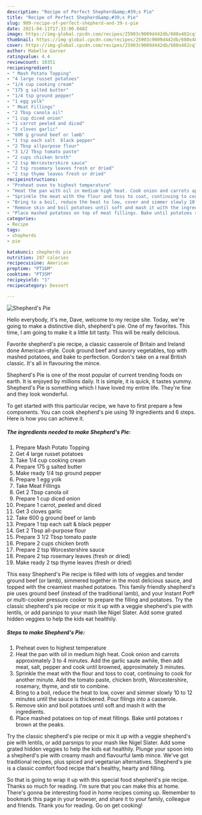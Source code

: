 ```yaml
---
description: "Recipe of Perfect Shepherd&amp;#39;s Pie"
title: "Recipe of Perfect Shepherd&amp;#39;s Pie"
slug: 909-recipe-of-perfect-shepherd-and-39-s-pie
date: 2021-04-11T17:33:00.048Z
image: https://img-global.cpcdn.com/recipes/25903c9009d442db/680x482cq70/shepherds-pie-recipe-main-photo.jpg
thumbnail: https://img-global.cpcdn.com/recipes/25903c9009d442db/680x482cq70/shepherds-pie-recipe-main-photo.jpg
cover: https://img-global.cpcdn.com/recipes/25903c9009d442db/680x482cq70/shepherds-pie-recipe-main-photo.jpg
author: Mabelle Garner
ratingvalue: 4.4
reviewcount: 10351
recipeingredient:
- " Mash Potato Topping"
- "4 large russet potatoes"
- "1/4 cup cooking cream"
- "175 g salted butter"
- "1/4 tsp ground pepper"
- "1 egg yolk"
- " Meat Fillings"
- "2 Tbsp canola oil"
- "1 cup diced onion"
- "1 carrot peeled and diced"
- "3 cloves garlic"
- "600 g ground beef or lamb"
- "1 tsp each salt  black pepper"
- "2 Tbsp allpurpose flour"
- "3 1/2 Tbsp tomato paste"
- "2 cups chicken broth"
- "2 tsp Worcestershire sauce"
- "2 tsp rosemary leaves fresh or dried"
- "2 tsp thyme leaves fresh or dried"
recipeinstructions:
- "Preheat oven to highest temperature"
- "Heat the pan with oil in medium high heat. Cook onion and carrots approximately 3 to 4 minutes. Add the garlic saute awhile, then add meat, salt, pepper and cook until browned, approximately 3 minutes."
- "Sprinkle the meat with the flour and toss to coat, continuing to cook for another minute. Add the tomato paste, chicken broth, Worcestershire, rosemary, thyme, and stir to combine."
- "Bring to a boil, reduce the heat to low, cover and simmer slowly 10 to 12 minutes until the sauce is thickened. Pour filings into a casserole."
- "Remove skin and boil potatoes until soft and mash it with the ingredients."
- "Place mashed potatoes on top of meat fillings. Bake until potatoes r brown at the peaks."
categories:
- Recipe
tags:
- shepherds
- pie

katakunci: shepherds pie 
nutrition: 197 calories
recipecuisine: American
preptime: "PT16M"
cooktime: "PT35M"
recipeyield: "1"
recipecategory: Dessert

---
```



![Shepherd&#39;s Pie](https://img-global.cpcdn.com/recipes/25903c9009d442db/680x482cq70/shepherds-pie-recipe-main-photo.jpg)

Hello everybody, it's me, Dave, welcome to my recipe site. Today, we're going to make a distinctive dish, shepherd&#39;s pie. One of my favorites. This time, I am going to make it a little bit tasty. This will be really delicious.

Favorite shepherd&#39;s pie recipe, a classic casserole of Britain and Ireland done American-style. Cook ground beef and savory vegetables, top with mashed potatoes, and bake to perfection. Gordon&#39;s take on a real British classic. It&#39;s all in flavouring the mince.

Shepherd&#39;s Pie is one of the most popular of current trending foods on earth. It is enjoyed by millions daily. It is simple, it is quick, it tastes yummy. Shepherd&#39;s Pie is something which I have loved my entire life. They're fine and they look wonderful.


To get started with this particular recipe, we have to first prepare a few components. You can cook shepherd&#39;s pie using 19 ingredients and 6 steps. Here is how you can achieve it.

<!--inarticleads1-->

##### The ingredients needed to make Shepherd&#39;s Pie:

1. Prepare  Mash Potato Topping
1. Get 4 large russet potatoes
1. Take 1/4 cup cooking cream
1. Prepare 175 g salted butter
1. Make ready 1/4 tsp ground pepper
1. Prepare 1 egg yolk
1. Take  Meat Fillings
1. Get 2 Tbsp canola oil
1. Prepare 1 cup diced onion
1. Prepare 1 carrot, peeled and diced
1. Get 3 cloves garlic
1. Take 600 g ground beef or lamb
1. Prepare 1 tsp each salt &amp; black pepper
1. Get 2 Tbsp all-purpose flour
1. Prepare 3 1/2 Tbsp tomato paste
1. Prepare 2 cups chicken broth
1. Prepare 2 tsp Worcestershire sauce
1. Prepare 2 tsp rosemary leaves (fresh or dried)
1. Make ready 2 tsp thyme leaves (fresh or dried)


This easy Shepherd&#39;s Pie recipe is filled with lots of veggies and tender ground beef (or lamb), simmered together in the most delicious sauce, and topped with the creamiest mashed potatoes. This family friendly shepherd&#39;s pie uses ground beef (instead of the traditional lamb), and your Instant Pot® or multi-cooker pressure cooker to prepare the filling and potatoes. Try the classic shepherd&#39;s pie recipe or mix it up with a veggie shepherd&#39;s pie with lentils, or add parsnips to your mash like Nigel Slater. Add some grated hidden veggies to help the kids eat healthily. 

<!--inarticleads2-->

##### Steps to make Shepherd&#39;s Pie:

1. Preheat oven to highest temperature
1. Heat the pan with oil in medium high heat. Cook onion and carrots approximately 3 to 4 minutes. Add the garlic saute awhile, then add meat, salt, pepper and cook until browned, approximately 3 minutes.
1. Sprinkle the meat with the flour and toss to coat, continuing to cook for another minute. Add the tomato paste, chicken broth, Worcestershire, rosemary, thyme, and stir to combine.
1. Bring to a boil, reduce the heat to low, cover and simmer slowly 10 to 12 minutes until the sauce is thickened. Pour filings into a casserole.
1. Remove skin and boil potatoes until soft and mash it with the ingredients.
1. Place mashed potatoes on top of meat fillings. Bake until potatoes r brown at the peaks.


Try the classic shepherd&#39;s pie recipe or mix it up with a veggie shepherd&#39;s pie with lentils, or add parsnips to your mash like Nigel Slater. Add some grated hidden veggies to help the kids eat healthily. Plunge your spoon into a shepherd&#39;s pie with creamy mash and flavourful lamb mince. We&#39;ve got traditional recipes, plus spiced and vegetarian alternatives. Shepherd&#39;s pie is a classic comfort food recipe that&#39;s healthy, hearty and filling. 

So that is going to wrap it up with this special food shepherd&#39;s pie recipe. Thanks so much for reading. I'm sure that you can make this at home. There's gonna be interesting food in home recipes coming up. Remember to bookmark this page in your browser, and share it to your family, colleague and friends. Thank you for reading. Go on get cooking!
